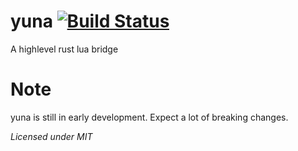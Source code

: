 # yuna [![Build Status](https://travis-ci.org/KevinBalz/yuna.svg?branch=master)](https://travis-ci.org/KevinBalz/yuna)

A highlevel rust lua bridge

# Note

yuna is still in early development.
Expect a lot of breaking changes.

*Licensed under MIT*
